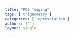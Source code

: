 ```yaml
---
title: "POS Tagging"
tags: ['trignometry']
categories: ['represntation']
authors: ['']
layout: single
---
```

